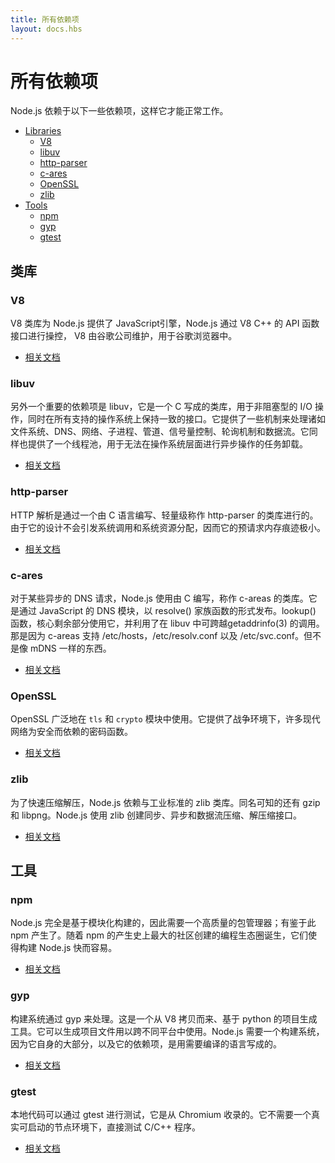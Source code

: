 ```yaml
---
title: 所有依赖项
layout: docs.hbs
---
```


# 所有依赖项

Node.js 依赖于以下一些依赖项，这样它才能正常工作。

- [Libraries](#Libraries)
  - [V8](#V8)
  - [libuv](#libuv)
  - [http-parser](#http-parser)
  - [c-ares](#c-ares)
  - [OpenSSL](#OpenSSL)
  - [zlib](#zlib)
- [Tools](#Tools)
  - [npm](#npm)
  - [gyp](#gyp)
  - [gtest](#gtest)

## 类库

### V8

V8 类库为 Node.js 提供了 JavaScript引擎，Node.js 通过 V8 C++ 的 API 函数接口进行操控， V8 由谷歌公司维护，用于谷歌浏览器中。

- [相关文档](https://v8docs.nodesource.com/)

### libuv

另外一个重要的依赖项是 libuv，它是一个 C 写成的类库，用于非阻塞型的 I/O 操作，同时在所有支持的操作系统上保持一致的接口。它提供了一些机制来处理诸如文件系统、DNS、网络、子进程、管道、信号量控制、轮询机制和数据流。它同样也提供了一个线程池，用于无法在操作系统层面进行异步操作的任务卸载。

- [相关文档](http://docs.libuv.org/)

### http-parser

HTTP 解析是通过一个由 C 语言编写、轻量级称作 http-parser 的类库进行的。由于它的设计不会引发系统调用和系统资源分配，因而它的预请求内存痕迹极小。

- [相关文档](https://github.com/joyent/http-parser/)

### c-ares

对于某些异步的 DNS 请求，Node.js 使用由 C 编写，称作 c-areas 的类库。它是通过 JavaScript 的 DNS 模块，以 resolve() 家族函数的形式发布。lookup() 函数，核心剩余部分使用它，并利用了在 libuv 中可跨越getaddrinfo(3) 的调用。那是因为 c-areas 支持 /etc/hosts，/etc/resolv.conf 以及 /etc/svc.conf。但不是像 mDNS 一样的东西。

- [相关文档](http://c-ares.haxx.se/docs.html)

### OpenSSL

OpenSSL 广泛地在 `tls` 和 `crypto` 模块中使用。它提供了战争环境下，许多现代网络为安全而依赖的密码函数。

- [相关文档](https://www.openssl.org/docs/)

### zlib

为了快速压缩解压，Node.js 依赖与工业标准的 zlib 类库。同名可知的还有 gzip 和 libpng。Node.js 使用 zlib 创建同步、异步和数据流压缩、解压缩接口。

- [相关文档](http://www.zlib.net/manual.html)

## 工具

### npm

Node.js 完全是基于模块化构建的，因此需要一个高质量的包管理器；有鉴于此 npm 产生了。随着 npm 的产生史上最大的社区创建的编程生态圈诞生，它们使得构建 Node.js 快而容易。

- [相关文档](https://docs.npmjs.com/)

### gyp

构建系统通过 gyp 来处理。这是一个从 V8 拷贝而来、基于 python 的项目生成工具。它可以生成项目文件用以跨不同平台中使用。Node.js 需要一个构建系统，因为它自身的大部分，以及它的依赖项，是用需要编译的语言写成的。

- [相关文档](https://gyp.gsrc.io/docs/UserDocumentation.md)

### gtest

本地代码可以通过 gtest 进行测试，它是从 Chromium 收录的。它不需要一个真实可启动的节点环境下，直接测试 C/C++ 程序。

- [相关文档](https://code.google.com/p/googletest/wiki/V1_7_Documentation)
